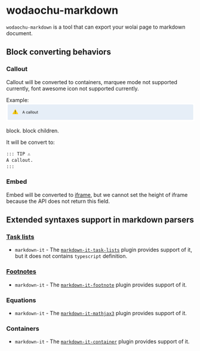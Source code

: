 # wodaochu-markdown
`wodaochu-markdown` is a tool that can export your wolai page to markdown document.

## Block converting behaviors
### Callout
Callout will be converted to containers, marquee mode not supported currently, font awesome icon not supported currently.

Example:
![Example](./docs/images/callout.png)

block.
    block children.

It will be convert to:
```markdown
::: TIP ⚠️
A callout.
:::
```
### Embed
Embed will be converted to [iframe](https://developer.mozilla.org/en-US/docs/Web/HTML/Element/iframe), but we cannot set the height of iframe because the API does not return this field.

## Extended syntaxes support in markdown parsers
### [Task lists](https://www.markdownguide.org/extended-syntax/#task-lists)
- `markdown-it` - The [`markdown-it-task-lists`](https://www.npmjs.com/package/@hackmd/markdown-it-task-lists) plugin provides support of it, but it does not contains `typescript` definition.

### [Footnotes](https://www.markdownguide.org/extended-syntax/#footnotes)
- `markdown-it` - The [`markdown-it-footnote`](https://www.npmjs.com/package/markdown-it-footnote) plugin provides support of it.

### Equations
- `markdown-it` - The [`markdown-it-mathjax3`](https://www.npmjs.com/package/markdown-it-mathjax3) plugin provides support of it.

### Containers
- `markdown-it` - The [`markdown-it-container`](https://www.npmjs.com/package/markdown-it-container) plugin provides support of it.
